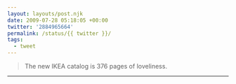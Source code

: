 ```yaml
---
layout: layouts/post.njk
date: 2009-07-28 05:18:05 +00:00
twitter: '2884965664'
permalink: /status/{{ twitter }}/
tags: 
  - tweet
---
```


> The new IKEA catalog is 376 pages of loveliness.

---
